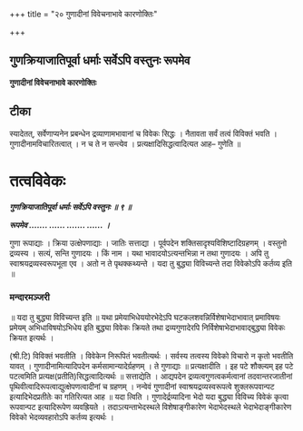 +++
title = "२० गुणादीनां विवेचनाभावे कारणोक्तिः"

+++


## गुणक्रियाजातिपूर्वा धर्माः सर्वेऽपि वस्तुनः रूपमेव

**गुणादीनां विवेचनाभावे कारणोक्तिः**

## **टीका**

स्यादेतत्, सर्वेणाप्यनेन प्रबन्धेन द्रव्याणामभावानां च विवेकः सिद्धः । नैतावता सर्वं तत्वं विविक्तं भवति । गुणादीनामविचारितत्वात् । न च ते न सन्त्येव । प्रत्यक्षादिसिद्धत्वादित्यत आह– गुणेति ॥

# तत्वविवेकः

***गुणक्रियाजातिपूर्वा धर्माः सर्वेऽपि वस्तुनः ॥ ९ ॥***

***रूपमेव ....... ...... ....... ...... ।***

गुणा रूपाद्याः । क्रिया उत्क्षेपणाद्याः । जातिः सत्ताद्या । पूर्वपदेन शक्तिसादृश्यविशिष्टादिग्रहणम् । वस्तुनो द्रव्यस्य । सत्यं, सन्ति गुणादयः । किं नाम । यथा भावादयोऽत्यन्तभिन्ना न तथा गुणादयः । अपि तु स्वाश्रयद्रव्यस्वरूपभूता एव । अतो न ते पृथक्कथ्यन्ते । यदा तु बुद्ध्या विविच्यन्ते तदा विवेकोऽपि कर्तव्य इति ॥

### **मन्दारमञ्जरी**

॥ यदा तु बुद्ध्या विविच्यन्त इति ॥ यथा प्रमेयाभिधेययोरभेदेऽपि घटकलशवन्निर्विशेषाभेदाभावात् प्रमाविषयः प्रमेयम् अभिधाविषयोऽभिधेय इति बुद्ध्या विवेकः क्रियते तथा द्रव्यगुणादेरपि निर्विशेषाभेदाभावाद्बुद्ध्या विवेकः क्रियत इत्यर्थः ।

(श्री.टि) विविक्तं भवतीति । विवेकेन निरूपितं भवतीत्यर्थः । सर्वस्य तत्वस्य विवेको विचारो न कृतो भवतीति यावत् । गुणादीनामित्यादिपदेन कर्मसामान्यादेर्ग्रहणम् । ते गुणाद्याः ॥ प्रत्यक्षादीति । इह पटे शौक्ल्यम् इह पटे पटत्वमिति प्रत्यक्ष(प्रतीति)सिद्धत्वादित्यर्थः ॥ सत्ताद्येति । आद्यपदेन द्रव्यत्वगुणत्वकर्मत्वानां तदवान्तरजातीनां पृथिवीत्वादिरूपत्वाद्युत्क्षेपणत्वादीनां च ग्रहणम् । नन्वेवं गुणादीनां स्वाश्रयद्रव्यस्वरूपत्वे शुक्लरूपवान्पट इत्यादिभेदप्रतीतेः का गतिरित्यत आह ॥ यदा त्विति । गुणादेर्द्रव्यादिना भेदो यदा बुद्ध्या विविच्य विवेकं कृत्वा रूपवान्पट इत्यादिरूपेण व्यवह्रियते । तदाऽत्यन्ताभेदस्थले विशेषाङ्गीकारेण भेदाभेदस्थले भेदाभेदाङ्गीकारेण विवेको भेदव्यवहारोऽपि कर्तव्य इत्यर्थः ।

